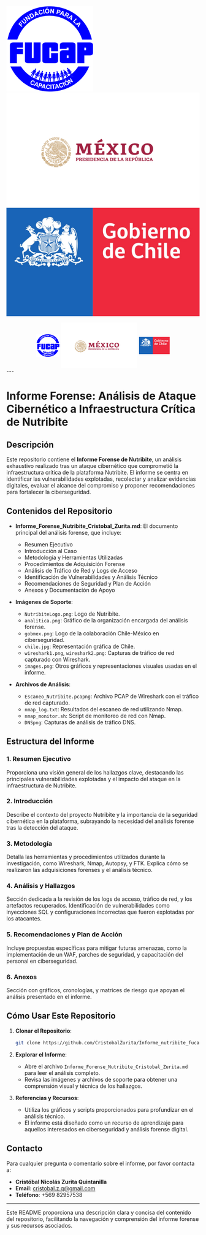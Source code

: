 ![Logo 1](images.png)
![Logo GobMex](gobmex.png)
![Logo Chile](chile.jpg)
<div style="text-align: center;">
    <img src="images.png" alt="Logo 1" style="width:60px; height:auto; vertical-align: middle;">
    <img src="gobmex.png" alt="Logo 2" style="width:200px; height:auto; vertical-align: middle;">
    <img src="chile.jpg" alt="Logo 3" style="width:80px; height:auto; vertical-align: middle;">
</div>
---

# Informe Forense: Análisis de Ataque Cibernético a Infraestructura Crítica de Nutribite

## Descripción

Este repositorio contiene el **Informe Forense de Nutribite**, un análisis exhaustivo realizado tras un ataque cibernético que comprometió la infraestructura crítica de la plataforma Nutribite. El informe se centra en identificar las vulnerabilidades explotadas, recolectar y analizar evidencias digitales, evaluar el alcance del compromiso y proponer recomendaciones para fortalecer la ciberseguridad.

## Contenidos del Repositorio

- **Informe_Forense_Nutribite_Cristobal_Zurita.md**: El documento principal del análisis forense, que incluye:
  - Resumen Ejecutivo
  - Introducción al Caso
  - Metodología y Herramientas Utilizadas
  - Procedimientos de Adquisición Forense
  - Análisis de Tráfico de Red y Logs de Acceso
  - Identificación de Vulnerabilidades y Análisis Técnico
  - Recomendaciones de Seguridad y Plan de Acción
  - Anexos y Documentación de Apoyo

- **Imágenes de Soporte**: 
  - `NutribiteLogo.png`: Logo de Nutribite.
  - `analitica.png`: Gráfico de la organización encargada del análisis forense.
  - `gobmex.png`: Logo de la colaboración Chile-México en ciberseguridad.
  - `chile.jpg`: Representación gráfica de Chile.
  - `wireshark1.png`, `wireshark2.png`: Capturas de tráfico de red capturado con Wireshark.
  - `images.png`: Otros gráficos y representaciones visuales usadas en el informe.

- **Archivos de Análisis**:
  - `Escaneo_Nutribite.pcapng`: Archivo PCAP de Wireshark con el tráfico de red capturado.
  - `nmap_log.txt`: Resultados del escaneo de red utilizando Nmap.
  - `nmap_monitor.sh`: Script de monitoreo de red con Nmap.
  - `DNSpng`: Capturas de análisis de tráfico DNS.

## Estructura del Informe

### 1. Resumen Ejecutivo

Proporciona una visión general de los hallazgos clave, destacando las principales vulnerabilidades explotadas y el impacto del ataque en la infraestructura de Nutribite.

### 2. Introducción

Describe el contexto del proyecto Nutribite y la importancia de la seguridad cibernética en la plataforma, subrayando la necesidad del análisis forense tras la detección del ataque.

### 3. Metodología

Detalla las herramientas y procedimientos utilizados durante la investigación, como Wireshark, Nmap, Autopsy, y FTK. Explica cómo se realizaron las adquisiciones forenses y el análisis técnico.

### 4. Análisis y Hallazgos

Sección dedicada a la revisión de los logs de acceso, tráfico de red, y los artefactos recuperados. Identificación de vulnerabilidades como inyecciones SQL y configuraciones incorrectas que fueron explotadas por los atacantes.

### 5. Recomendaciones y Plan de Acción

Incluye propuestas específicas para mitigar futuras amenazas, como la implementación de un WAF, parches de seguridad, y capacitación del personal en ciberseguridad.

### 6. Anexos

Sección con gráficos, cronologías, y matrices de riesgo que apoyan el análisis presentado en el informe.

## Cómo Usar Este Repositorio

1. **Clonar el Repositorio**:
   ```bash
   git clone https://github.com/CristobalZurita/Informe_nutribite_fucap_Cristobal_Zurita.git
   ```

2. **Explorar el Informe**:
   - Abre el archivo `Informe_Forense_Nutribite_Cristobal_Zurita.md` para leer el análisis completo.
   - Revisa las imágenes y archivos de soporte para obtener una comprensión visual y técnica de los hallazgos.

3. **Referencias y Recursos**:
   - Utiliza los gráficos y scripts proporcionados para profundizar en el análisis técnico.
   - El informe está diseñado como un recurso de aprendizaje para aquellos interesados en ciberseguridad y análisis forense digital.

## Contacto

Para cualquier pregunta o comentario sobre el informe, por favor contacta a:

- **Cristóbal Nicolás Zurita Quintanilla**
- **Email**: cristobal.z.q@gmail.com
- **Teléfono**: +569 82957538

---

Este README proporciona una descripción clara y concisa del contenido del repositorio, facilitando la navegación y comprensión del informe forense y sus recursos asociados.
